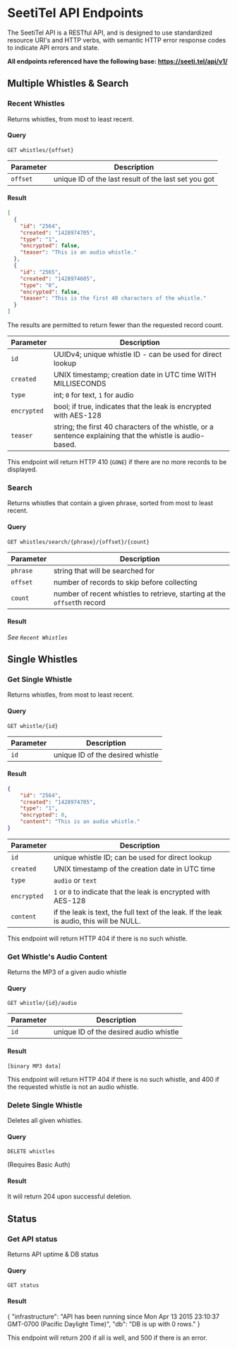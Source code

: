 # SeetiTel API Endpoints

The SeetiTel API is a RESTful API, and is designed to use standardized resource URI's and HTTP verbs, with semantic HTTP error response codes to indicate API errors and state.

**All endpoints referenced have the following base: https://seeti.tel/api/v1/**


## Multiple Whistles & Search

### Recent Whistles

Returns whistles, from most to least recent.

#### Query

`GET whistles/{offset}`

Parameter  | Description
------------- | -------------
`offset`  | unique ID of the last result of the last set you got

#### Result
```JSON
[
  {
    "id": "2564",
    "created": "1428974705",
    "type": "1",
    "encrypted": false,
    "teaser": "This is an audio whistle."
  },
  {
    "id": "2565",
    "created": "1428974605",
    "type": "0",
    "encrypted": false,
    "teaser": "This is the first 40 characters of the whistle."
  }
]
```

The results are permitted to return fewer than the requested record count.

Parameter  | Description
------------- | -------------
`id`  | UUIDv4; unique whistle ID - can be used for direct lookup
`created`  | UNIX timestamp; creation date in UTC time WITH MILLISECONDS
`type`  | int; `0` for text, `1` for audio
`encrypted`  | bool; if true, indicates that the leak is encrypted with AES-128
`teaser`  | string; the first 40 characters of the whistle, or a sentence explaining that the whistle is audio-based.

This endpoint will return HTTP 410 (`GONE`) if there are no more records to be displayed.

### Search 
Returns whistles that contain a given phrase, sorted from most to least recent.

#### Query

`GET whistles/search/{phrase}/{offset}/{count}`

Parameter  | Description
------------- | -------------
`phrase`  | string that will be searched for
`offset`  | number of records to skip before collecting
`count`  | number of recent whistles to retrieve, starting at the `offset`th record

#### Result

*See `Recent Whistles`*

## Single Whistles

### Get Single Whistle

Returns whistles, from most to least recent.

#### Query

`GET whistle/{id}`

Parameter  | Description
------------- | -------------
`id`  | unique ID of the desired whistle

#### Result
```JSON
{
    "id": "2564",
    "created": "1428974705",
    "type": "1",
    "encrypted": 0,
    "content": "This is an audio whistle."
}
```

Parameter  | Description
------------- | -------------
`id`  | unique whistle ID; can be used for direct lookup
`created`  | UNIX timestamp of the creation date in UTC time
`type`  | `audio` or `text`
`encrypted`  | `1` or `0` to indicate that the leak is encrypted with AES-128
`content`  | if the leak is text, the full text of the leak. If the leak is audio, this will be NULL.

This endpoint will return HTTP 404 if there is no such whistle.

### Get Whistle's Audio Content

Returns the MP3 of a given audio whistle

#### Query

`GET whistle/{id}/audio`

Parameter  | Description
------------- | -------------
`id`  | unique ID of the desired audio whistle

#### Result
`[binary MP3 data]`

This endpoint will return HTTP 404 if there is no such whistle, and 400 if the requested whistle is not an audio whistle.

### Delete Single Whistle
Deletes all given whistles.

#### Query

`DELETE whistles`

(Requires Basic Auth)

#### Result
It will return 204 upon successful deletion.

## Status

### Get API status

Returns API uptime & DB status

#### Query

`GET status`

#### Result
{
    "infrastructure": "API has been running since Mon Apr 13 2015 23:10:37 GMT-0700 (Pacific Daylight Time)",
    "db": "DB is up with 0 rows."
}

This endpoint will return 200 if all is well, and 500 if there is an error.
